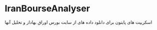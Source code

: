 # IranBourseAnalyser
اسکریپت های پایتون برای دانلود داده های از سایت بورس اوراق بهادار و تحلیل آنها
